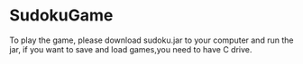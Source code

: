 # SudokuGame
To play the game, please download sudoku.jar to your computer and run the jar, if you want to save and load games,you need to have C drive.
